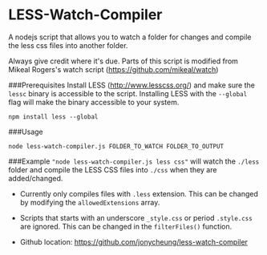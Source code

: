 LESS-Watch-Compiler
===================

A nodejs script that allows you to watch a folder for changes and compile the less css files into another folder.

Always give credit where it's due. Parts of this script is modified from Mikeal Rogers's watch script (https://github.com/mikeal/watch)

###Prerequisites
Install LESS (http://www.lesscss.org/) and make sure the `lessc` binary is accessible to the script. Installing LESS with the `--global` flag will make the binary accessible to your system.
```
npm install less --global
```

###Usage 
```
node less-watch-compiler.js FOLDER_TO_WATCH FOLDER_TO_OUTPUT
```
###Example 
`"node less-watch-compiler.js less css"` will watch the `./less` folder and compile the LESS CSS files into `./css` when they are added/changed.
   
* Currently only compiles files with `.less` extension. This can be changed by modifying the `allowedExtensions` array.
* Scripts that starts with an underscore `_style.css` or period `.style.css` are ignored. This can be changed in the `filterFiles()` function.

* Github location: https://github.com/jonycheung/less-watch-compiler


